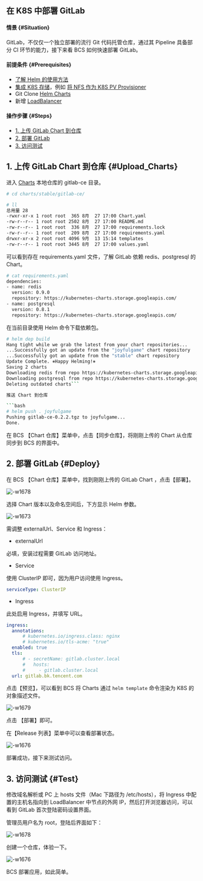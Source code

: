 ## 在 K8S 中部署 GitLab

#### 情景 {#Situation}
GitLab，不仅仅一个独立部署的流行 Git 代码托管仓库，通过其 Pipeline 具备部分 CI 环节的能力，接下来看 BCS 如何快速部署 GitLab。

#### 前提条件 {#Prerequisites}
- [了解 Helm 的使用方法](../Function/helm/ServiceAccess.md)
- [集成 K8S 存储](../Function/StorageSolution/kubernetes.md)，例如 [将 NFS 作为 K8S PV Provisioner](../Function/StorageSolution/K8s_NFS_Client_Provisioner.md)
- Git Clone [Helm Charts](https://github.com/helm/charts/)
- 新增 [LoadBalancer](../Function/NetworkSolution/k8s/LoadBalancer.md)

#### 操作步骤 {#Steps}

- [1. 上传 GitLab Chart 到仓库](#Upload_Charts)
- [2. 部署 GitLab](#Deploy)
- [3. 访问测试](#Test)

## 1. 上传 GitLab Chart 到仓库 {#Upload_Charts}

进入 [Charts](https://github.com/helm/charts/) 本地仓库的 gitlab-ce 目录。

```bash
# cd charts/stable/gitlab-ce/

# ll
总用量 28
-rwxr-xr-x 1 root root  365 8月  27 17:00 Chart.yaml
-rw-r--r-- 1 root root 2502 8月  27 17:00 README.md
-rw-r--r-- 1 root root  336 8月  27 17:00 requirements.lock
-rw-r--r-- 1 root root  209 8月  27 17:00 requirements.yaml
drwxr-xr-x 2 root root 4096 9月  13 15:14 templates
-rw-r--r-- 1 root root 3445 8月  27 17:00 values.yaml
```

可以看到存在 requirements.yaml 文件，了解 GitLab 依赖 redis、postgresql 的 Chart。

```bash
# cat requirements.yaml
dependencies:
- name: redis
  version: 0.9.0
  repository: https://kubernetes-charts.storage.googleapis.com/
- name: postgresql
  version: 0.8.1
  repository: https://kubernetes-charts.storage.googleapis.com/
```

在当前目录使用 Helm 命令下载依赖包。

```bash
# helm dep build
Hang tight while we grab the latest from your chart repositories...
...Successfully got an update from the "joyfulgame" chart repository
...Successfully got an update from the "stable" chart repository
Update Complete. ⎈Happy Helming!⎈
Saving 2 charts
Downloading redis from repo https://kubernetes-charts.storage.googleapis.com/
Downloading postgresql from repo https://kubernetes-charts.storage.googleapis.com/
Deleting outdated charts```

推送 Chart 到仓库

```bash
# helm push . joyfulgame
Pushing gitlab-ce-0.2.2.tgz to joyfulgame...
Done.
```

在 BCS 【Chart 仓库】菜单中，点击【同步仓库】，将刚刚上传的 Chart 从仓库同步到 BCS 的界面中。

## 2. 部署 GitLab {#Deploy}

在 BCS 【Chart 仓库】菜单中，找到刚刚上传的 GitLab Chart ，点击【部署】。

![-w1678](media/15683755718942.jpg)

选择 Chart 版本以及命名空间后，下方显示 Helm 参数。

![-w1673](media/15683757228949.jpg)

需调整 externalUrl、Service 和 Ingress：

- externalUrl

必填，安装过程需要 GitLab 访问地址。

- Service

使用 ClusterIP 即可，因为用户访问使用 Ingress。

```yaml
serviceType: ClusterIP
```
 
 - Ingress
  
  此处启用 Ingress，并填写 URL。

```yaml
ingress:
  annotations:
      # kubernetes.io/ingress.class: nginx
      # kubernetes.io/tls-acme: "true"
  enabled: true
  tls:
      # - secretName: gitlab.cluster.local
      #   hosts:
      #     - gitlab.cluster.local
  url: gitlab.bk.tencent.com
```

点击【预览】，可以看到 BCS 将 Charts 通过 `helm template` 命令渲染为 K8S 的对象描述文件。

![-w1679](media/15683761927767.jpg)

点击 【部署】即可。

在【Release 列表】菜单中可以查看部署状态。

![-w1676](media/15683762160110.jpg)

部署成功，接下来测试访问。

## 3. 访问测试 {#Test}

修改域名解析或 PC 上 hosts 文件（Mac 下路径为 /etc/hosts），将 Ingress 中配置的主机名指向到 LoadBalancer 中节点的外网 IP，然后打开浏览器访问，可以看到 GitLab 首次登陆密码设置界面。

管理员用户名为 root，登陆后界面如下：

![-w1678](media/15683762619925.jpg)

创建一个仓库，体验一下。

![-w1676](media/15683763495121.jpg)

BCS 部署应用，如此简单。


